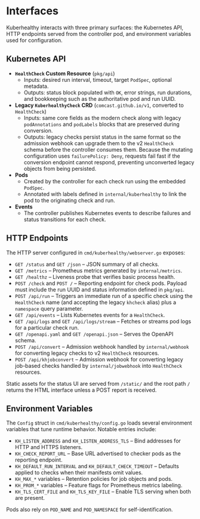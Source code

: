 # Interfaces

Kuberhealthy interacts with three primary surfaces: the Kubernetes API, HTTP
endpoints served from the controller pod, and environment variables used for
configuration.

## Kubernetes API

- **`HealthCheck` Custom Resource** (`pkg/api`)
  - Inputs: desired run interval, timeout, target `PodSpec`, optional metadata.
  - Outputs: status block populated with `OK`, error strings, run durations, and
    bookkeeping such as the authoritative pod and run UUID.
- **Legacy `KuberhealthyCheck` CRD** (`comcast.github.io/v1`, converted to
  `HealthCheck`)
  - Inputs: same core fields as the modern check along with legacy `podAnnotations`
    and `podLabels` blocks that are preserved during conversion.
  - Outputs: legacy checks persist status in the same format so the admission
    webhook can upgrade them to the v2 `HealthCheck` schema before the controller
    consumes them. Because the mutating configuration uses `failurePolicy: Deny`,
    requests fail fast if the conversion endpoint cannot respond, preventing
    unconverted legacy objects from being persisted.
- **Pods**
  - Created by the controller for each check run using the embedded `PodSpec`.
  - Annotated with labels defined in `internal/kuberhealthy` to link the pod to
    the originating check and run.
- **Events**
  - The controller publishes Kubernetes events to describe failures and status
    transitions for each check.

## HTTP Endpoints

The HTTP server configured in `cmd/kuberhealthy/webserver.go` exposes:

- `GET /status` and `GET /json` – JSON summary of all checks.
- `GET /metrics` – Prometheus metrics generated by `internal/metrics`.
- `GET /healthz` – Liveness probe that verifies basic process health.
- `POST /check` and `POST /` – Reporting endpoint for check pods. Payload must
  include the run UUID and status information defined in `pkg/api`.
- `POST /api/run` – Triggers an immediate run of a specific check using
  the `HealthCheck` name (and accepting the legacy `khcheck` alias) plus a
  `namespace` query parameter.
- `GET /api/events` – Lists Kubernetes events for a `HealthCheck`.
- `GET /api/logs` and `GET /api/logs/stream` – Fetches or streams pod logs for a
  particular check run.
- `GET /openapi.yaml` and `GET /openapi.json` – Serves the OpenAPI schema.
- `POST /api/convert` – Admission webhook handled by `internal/webhook` for
  converting legacy checks to v2 `HealthCheck` resources.
- `POST /api/khjobconvert` – Admission webhook for converting legacy job-based
  checks handled by `internal/jobwebhook` into `HealthCheck` resources.

Static assets for the status UI are served from `/static/` and the root path `/`
returns the HTML interface unless a POST report is received.

## Environment Variables

The `Config` struct in `cmd/kuberhealthy/config.go` loads several environment
variables that tune runtime behavior. Notable entries include:

- `KH_LISTEN_ADDRESS` and `KH_LISTEN_ADDRESS_TLS` – Bind addresses for HTTP and
  HTTPS listeners.
- `KH_CHECK_REPORT_URL` – Base URL advertised to checker pods as the reporting
  endpoint.
- `KH_DEFAULT_RUN_INTERVAL` and `KH_DEFAULT_CHECK_TIMEOUT` – Defaults applied to
  checks when their manifests omit values.
- `KH_MAX_*` variables – Retention policies for job objects and pods.
- `KH_PROM_*` variables – Feature flags for Prometheus metrics labeling.
- `KH_TLS_CERT_FILE` and `KH_TLS_KEY_FILE` – Enable TLS serving when both are
  present.

Pods also rely on `POD_NAME` and `POD_NAMESPACE` for self-identification.

